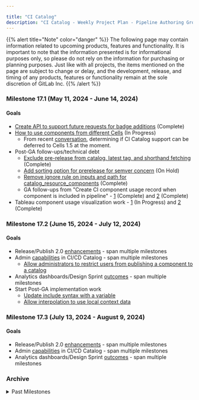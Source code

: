 ```yaml
---

title: "CI Catalog"
description: "CI Catalog - Weekly Project Plan - Pipeline Authoring Group"
---
```


{{% alert title="Note" color="danger" %}}
The following page may contain information related to upcoming products, features and functionality. It is important to note that the information presented is for informational purposes only, so please do not rely on the information for purchasing or planning purposes. Just like with all projects, the items mentioned on the page are subject to change or delay, and the development, release, and timing of any products, features or functionality remain at the sole discretion of GitLab Inc.
{{% /alert %}}

### Milestone 17.1 (May 11, 2024 - June 14, 2024)

#### Goals

- [Create API to support future requests for badge additions](https://gitlab.com/gitlab-org/gitlab/-/issues/451509) (Complete)
- [How to use components from different Cells](https://gitlab.com/gitlab-org/gitlab/-/issues/456843) (In Progress)
  - From recent [conversation](https://gitlab.com/gitlab-org/gitlab/-/issues/442195#note_1917201790), determining if CI Catalog support can be deferred to Cells 1.5 at the moment.
- Post-GA follow-ups/technical debt
  - [Exclude pre-release from catalog, latest tag, and shorthand fetching](https://gitlab.com/gitlab-org/gitlab/-/issues/460873) (Complete)
  - [Add sorting option for prerelease for semver concern](https://gitlab.com/gitlab-org/gitlab/-/issues/441266) (On Hold)
  - [Remove ignore rule on inputs and path for catalog_resource_components](https://gitlab.com/gitlab-org/gitlab/-/issues/455431) (Complete)
  - GA follow-ups from "Create CI component usage record when component is included in pipeline" - [1](https://gitlab.com/gitlab-org/gitlab/-/issues/460776) (Complete) and [2](https://gitlab.com/gitlab-org/gitlab/-/issues/460490) (Complete)
- Tableau component usage visualization work - [1](https://gitlab.com/gitlab-org/gitlab/-/issues/452545) (In Progress) and [2](https://gitlab.com/gitlab-org/gitlab/-/issues/454912) (Complete)

### Milestone 17.2 (June 15, 2024 - July 12, 2024)

#### Goals

- Release/Publish 2.0 [enhancements](https://gitlab.com/groups/gitlab-org/-/epics/12788) - span multiple milestones
- Admin [capabilities](https://gitlab.com/groups/gitlab-org/-/epics/12713) in CI/CD Catalog - span multiple milestones
  - [Allow administrators to restrict users from publishing a component to a catalog](https://gitlab.com/gitlab-org/gitlab/-/issues/423015)
- Analytics dashboards/Design Sprint [outcomes](https://gitlab.com/groups/gitlab-org/-/epics/12221) - span multiple milestones
- Start Post-GA implementation work
  - [Update include syntax with a variable](https://gitlab.com/gitlab-org/gitlab/-/issues/446050)
  - [Allow interpolation to use local context data](https://gitlab.com/gitlab-org/gitlab/-/issues/438275)

### Milestone 17.3 (July 13, 2024 - August 9, 2024)

#### Goals

- Release/Publish 2.0 [enhancements](https://gitlab.com/groups/gitlab-org/-/epics/12788) - span multiple milestones
- Admin [capabilities](https://gitlab.com/groups/gitlab-org/-/epics/12713) in CI/CD Catalog - span multiple milestones
- Analytics dashboards/Design Sprint [outcomes](https://gitlab.com/groups/gitlab-org/-/epics/12221) - span multiple milestones

### Archive

<details markdown="1">

<summary markdown="span">Past Milestones</summary>

### April to May (Milestone 17.0)

All deliverables for CI Catalog GA are now complete.

- Finish remaining Go-To GA efforts
  - [Remove beta label for CI/CD Catalog](https://gitlab.com/gitlab-org/gitlab/-/issues/454306) (Complete)
  - [Remove beta label for catalog resource toggle](https://gitlab.com/gitlab-org/gitlab/-/issues/460260) (Complete)
  - [Release Process Refinements](https://gitlab.com/groups/gitlab-org/-/epics/12338) for GA
    - `release-cli` pre-GA [tasks](https://gitlab.com/gitlab-org/gitlab/-/issues/442066) (Complete)
  - [Details page](https://gitlab.com/groups/gitlab-org/-/epics/12336) for GA
    - [Relative URL breaks CI/CD component catalog project reference](https://gitlab.com/gitlab-org/gitlab/-/issues/450914) (Complete)
    - [Fix images not rendering on ReadMe tab](https://gitlab.com/gitlab-org/gitlab/-/issues/455516) (Complete)
- Finishing remaining initial loading badges work
  - [Set verification_level on publish and fix enum mismatch](https://gitlab.com/gitlab-org/gitlab/-/issues/455530) (Complete)
  - [Allow service object to create `VerifiedNamespace` record](https://gitlab.com/gitlab-org/gitlab/-/issues/451507) (Complete)
  - [Create API to support future requests for badge additions](https://gitlab.com/gitlab-org/gitlab/-/issues/451509)
  - NOTE: Initial badge load has been initiated via [request](https://gitlab.com/gitlab-com/gl-infra/production/-/issues/17746)

### March to April (Milestone 16.11)

#### Goals

- Go-To GA efforts
  - [Inputs](https://gitlab.com/groups/gitlab-org/-/epics/12464) for GA (Complete)
    - ~~[Change catalog_resource_components.inputs to spec](https://gitlab.com/gitlab-org/gitlab/-/issues/443662)~~ (Complete)
    - ~~[CI Interpolation for arrays](https://gitlab.com/gitlab-org/gitlab/-/issues/407176)~~ (Complete)
  - [Instrumentation](https://gitlab.com/groups/gitlab-org/-/epics/12415) for GA (Complete)
    - ~~[Table creation for component tracking usage](https://gitlab.com/gitlab-org/gitlab/-/issues/440382)~~ (Complete)
  - [Release Process Refinements](https://gitlab.com/groups/gitlab-org/-/epics/12338) for GA
    - `release-cli` pre-GA [tasks](https://gitlab.com/gitlab-org/gitlab/-/issues/442066) (In-Verification)
    - ~~[Support Self Managed components](https://gitlab.com/gitlab-org/gitlab/-/issues/434260)~~ (Complete)
  - [Details page](https://gitlab.com/groups/gitlab-org/-/epics/12336) for GA
    - [Relative URL breaks CI/CD component catalog project reference](https://gitlab.com/gitlab-org/gitlab/-/issues/450914) (FE work In-Review / BE work complete)
    - ~~[Construct component path from parts (stop fetching it from the database)](https://gitlab.com/gitlab-org/gitlab/-/issues/441666)~~ (Complete)
    - ~~[Remove the experimental label in the component tab](https://gitlab.com/gitlab-org/gitlab/-/issues/446052)~~ (Complete)
- CI Catalog UX improvements
  - ~~[Add badges for components](https://gitlab.com/gitlab-org/gitlab/-/issues/437893)~~ (Complete)
    - NOTE: Backend [issue](https://gitlab.com/gitlab-org/gitlab/-/issues/451507) remains before badging starts showing up in CI Catalog.
  - [Reorganize information in the detail](https://gitlab.com/gitlab-org/gitlab/-/issues/438262) (In-Review)

### February to March (Milestone 16.10)

#### Goals

- Go-To GA efforts
  - [Support Self Managed component](https://gitlab.com/gitlab-org/gitlab/-/issues/434260#note_1783243937) to distribute components for Self managed customers. (In Verification)
  - [Semantic versioning](https://gitlab.com/gitlab-org/gitlab/-/issues/427286) (Complete)
  - Inputs Enhancements
    - Boolean and number [support](https://gitlab.com/gitlab-org/gitlab/-/issues/434826) (Complete)
    - Text interpolation with [arrays](https://gitlab.com/gitlab-org/gitlab/-/issues/407176) (In Verification)
  - `release-cli` pre-GA [tasks](https://gitlab.com/gitlab-org/gitlab/-/issues/442066) (FE Complete /BE In-Dev)
- Telemetry instrumentation for GA
  - [Implement Tracking for release execution time](https://gitlab.com/gitlab-org/gitlab/-/issues/440474) (Complete)
  - [Table creation for component tracking usage](https://gitlab.com/gitlab-org/gitlab/-/issues/440382) (In-Dev)
- CI/CD [Components](https://gitlab.com/groups/gitlab-org/-/epics/12336) to GA work
  - [`~latest` returns latest semantic version](https://gitlab.com/gitlab-org/gitlab/-/issues/442238) (Complete)
  - [Migrate Versions to follow SemVer convention](https://gitlab.com/gitlab-org/gitlab/-/issues/444303) (Complete)

### January to February (Milestone 16.9)

#### Updates for current Go-To-GA list

- [Enforce semantic versioning](https://gitlab.com/gitlab-org/gitlab/-/issues/427286)
  - [POC](https://gitlab.com/gitlab-org/gitlab/-/issues/427286#note_1753449388) currently in-progress and in review - continue to `16.10`
- Support CI interpolation with arrays
  - [Implement text interpolation](https://gitlab.com/gitlab-org/gitlab/-/issues/433002) - (Complete)
  - [CI interpolation with arrays](https://gitlab.com/gitlab-org/gitlab/-/issues/407176) - To be continued in `16.10` after its prioritized [blocker](https://gitlab.com/gitlab-org/gitlab/-/issues/434826)
- Spikes
  - [Spike issue](https://gitlab.com/gitlab-org/gitlab/-/issues/434260) to distributed components for Self managed customers.
  - [Spike issue](https://gitlab.com/gitlab-org/gitlab/-/issues/438409) to calculate number of times a component is used.
- [Threat Model](https://gitlab.com/gitlab-com/gl-security/product-security/appsec/threat-models/-/issues/43#note_1738526551) diagrams in-progress to be provided to security. - waiting on security feedback.

#### Other milestone goals

- Improve the UX for the CI/CD catalog
  - [Make star rating default sorting](https://gitlab.com/gitlab-org/gitlab/-/issues/437897) - continue to `16.10` due to capacity
  - [Fix Markdown not rendering in CI/CD Catalog](https://gitlab.com/gitlab-org/gitlab/-/issues/431899) (Complete)
- Helper efforts for components
  - [Provide components as helpers to test other components](https://gitlab.com/gitlab-org/gitlab/-/issues/430818) - Waiting on product confirmation on prioritization for `16.10`
  - [Components toolkit to test GitLab-maintained components](https://gitlab.com/gitlab-org/gitlab/-/issues/432772) (Complete)
- Badges
  - [Create catalog_verified_namespaces table](https://gitlab.com/gitlab-org/gitlab/-/merge_requests/143003#note_1755745216) (Complete)

### December to January (Milestone 16.8)

#### Goals

- Complete initial template to component migration [list](https://gitlab.com/groups/gitlab-org/-/epics/12289#list).
  - AutoDevOps [Build component](https://gitlab.com/components/autodevops/-/blob/main/templates/build.yml?ref_type=heads) and [Test component](https://gitlab.com/gitlab-org/gitlab/-/issues/433265) is complete but discussion on whether `Test` should exist due to future deprecation.
- Improve UI in the Catalog details page [[1](https://gitlab.com/gitlab-org/gitlab/-/issues/421922), [2](https://gitlab.com/gitlab-org/gitlab/-/issues/431899)]
- Implement [Your resource](https://gitlab.com/gitlab-org/gitlab/-/issues/433013) tab in the index page
- Add [components](https://gitlab.com/gitlab-org/gitlab/-/issues/424967) tab to the catalog details page
  - BE/FE collaboration needed before [feature flag](https://gitlab.com/gitlab-org/gitlab/-/issues/426443) can be rolled out.
- Move inputs to GA ready by completing [text interpolation for arrays and !reference](https://gitlab.com/gitlab-org/gitlab/-/issues/433002).

### November to December (Milestone 16.7)

[CI Catalog - Pages & Navigation](https://gitlab.com/groups/gitlab-org/-/epics/11841)

- 100% complete, Complete, Delivered in `16.7`
- Status:  As of 2023-12-08, last [MR](https://gitlab.com/gitlab-org/gitlab/-/merge_requests/135403) is merged to make Catalog available in `explore` navigation permanently.

[CI Catalog - Search & Filter](https://gitlab.com/groups/gitlab-org/-/epics/10918)

- 100% complete, Complete, Delivered in `16.7`
- Status:  All Beta work is in production.
- Risks/Blockers: Beta work complete.

[CI Catalog - Release Process refinements](https://gitlab.com/groups/gitlab-org/-/epics/11842)

- 100% complete, Complete, Delivered in `16.7`
- Status:  On 2023-12-01, the toggle back and forth is complete is now in production to complete all Beta work.
- Risks/Blockers: Beta work complete.

### October to November (Milestone 16.6)

- CI Catalog - Pages & Navigation
  - [x] [Move shared components to Free Tier](https://gitlab.com/gitlab-org/gitlab/-/issues/428068)
  - [x] [Add route and nav for Global CI/CD Catalog](https://gitlab.com/gitlab-org/gitlab/-/issues/427938)
  - [x] [Coordinate with Foundations on adding Global catalog to the Explore navigation](https://gitlab.com/gitlab-org/gitlab/-/issues/428145#note_1617272549)
  - [x] [Make the README tab the default view for component](https://gitlab.com/gitlab-org/gitlab/-/issues/428936)
  - [x] [Add an indicator to the catalog resource project](https://gitlab.com/gitlab-org/gitlab/-/issues/394818)
  - [x] [Prepare Ci::Catalog::Listing for global CI Catalog](https://gitlab.com/gitlab-org/gitlab/-/issues/428444)
  - [x] [Move GraphQL Catalog code to FOSS](https://gitlab.com/gitlab-org/gitlab/-/issues/427927)
  - [x] [Remove fork count from Catalog details page](https://gitlab.com/gitlab-org/gitlab/-/issues/428064)
  - [x] [Add a copy-to-clipboard button in the code snippet in the component tab](https://gitlab.com/gitlab-org/gitlab/-/issues/426755)
  - [x] [Empty state when there is no metadata for the components details](https://gitlab.com/gitlab-org/gitlab/-/issues/429273)
  - [x] [Add global Catalog arguments to GraphQL](https://gitlab.com/gitlab-org/gitlab/-/issues/429103)
  - [ ] [Add Vue application for Global page](https://gitlab.com/gitlab-org/gitlab/-/issues/427939) `~workflow::in review`
  - [ ] [Make ciCatalogResource accept a fullpath argument](https://gitlab.com/gitlab-org/gitlab/-/issues/429100) `~workflow::in dev`
  - [ ] [Add components field to ciCatalogResource](https://gitlab.com/gitlab-org/gitlab/-/issues/425726) `~workflow::in dev`
  - [ ] [Add the new components tab](https://gitlab.com/gitlab-org/gitlab/-/issues/424967)
  - [ ] [FF rollout ci_catalog_components_tab](https://gitlab.com/gitlab-org/gitlab/-/issues/426443)
  - [ ] [Add namespace to scope for Catalog resources query](https://gitlab.com/gitlab-org/gitlab/-/issues/429382)
  - [ ] [Remove projectPath argument from ciCatalogResources](https://gitlab.com/gitlab-org/gitlab/-/issues/429636)
- CI Catalog - Search & Filter
  - [x] [Add GraphQL search filter and sort by created_at to ciCatalogResources](https://gitlab.com/gitlab-org/gitlab/-/issues/429117)
  - [x] [Create database indices for CI Catalog](https://gitlab.com/gitlab-org/gitlab/-/issues/428443)
  - [x] [Denormalize name and description in Ci::Catalog::Listing](https://gitlab.com/gitlab-org/gitlab/-/issues/427928)
  - [ ] [Add Search bar](https://gitlab.com/gitlab-org/gitlab/-/issues/393214) `~workflow::in review`
  - [ ] [Update catalog_resource.latest_released_at when version is created/deleted](https://gitlab.com/gitlab-org/gitlab/-/issues/427791)
- CI Catalog - Release Process refinements
  - [x] [Add mutation to mark a catalog resource as draft](https://gitlab.com/gitlab-org/gitlab/-/issues/428439)
  - [x] [Add path column where to persist full path to component YAML file](https://gitlab.com/gitlab-org/gitlab/-/issues/429256)
  - [x] [Update the docs to reflect the recommended method for the release](https://gitlab.com/gitlab-org/gitlab/-/issues/429271)
  - [x] [Fix regexp to scan for component files](https://gitlab.com/gitlab-org/gitlab/-/issues/430344)
  - [x] [Scanning components on release and collect metadata](https://gitlab.com/gitlab-org/gitlab/-/issues/415413)
  - [ ] [Update the releases logic in catalog resources to use the Version association](https://gitlab.com/gitlab-org/gitlab/-/issues/429707) `~workflow::in review`
  - [ ] [Create a migration to update state and add metadata to existing catalog resources](https://gitlab.com/gitlab-org/gitlab/-/issues/416292)
- Completion of [Inputs Enhancements]
  - [x] [Support options: with inputs defining default: value](https://gitlab.com/gitlab-org/gitlab/-/issues/393401)

### Week of October 2, 2023

#### Goals

- [Frontend CI Catalog Details page work](https://gitlab.com/gitlab-org/gitlab/-/issues/?sort=popularity&state=opened&label_name%5B%5D=group%3A%3Apipeline%20authoring&label_name%5B%5D=Category%3AComponent%20Catalog&label_name%5B%5D=frontend&milestone_title=16.5&or%5Blabel_name%5D%5B%5D=workflow%3A%3Ain%20dev&or%5Blabel_name%5D%5B%5D=workflow%3A%3Ain%20review&first_page_size=20)
- [Scanning components on release](https://gitlab.com/gitlab-org/gitlab/-/issues/415413) and [adding release sort](https://gitlab.com/gitlab-org/gitlab/-/issues/408382)

### Week of September 25, 2023 (Milestone 16.5)

#### Team Capacity

- 3 Backend Engineers (Leaminn, Avielle, Laura)
- 1 Frontend Engineer (Frédéric)

#### Goals

- [x] [https://gitlab.com/gitlab-org/gitlab/-/issues/387632](https://gitlab.com/gitlab-org/gitlab/-/issues/387632) to add support for variables in`inputs:` syntax so when `expand_vars` is used, error is raised due to security reasons. ~workflow::in review
- [ ] [https://gitlab.com/gitlab-org/gitlab/-/issues/408382](https://gitlab.com/gitlab-org/gitlab/-/issues/408382) to add `released` sort to CI Catalog.
- [ ] [https://gitlab.com/gitlab-org/gitlab/-/issues/411438](https://gitlab.com/gitlab-org/gitlab/-/issues/411438) to support CI interpolation with arrays.
- [ ] [https://gitlab.com/gitlab-org/gitlab/-/issues/415413](https://gitlab.com/gitlab-org/gitlab/-/issues/415413) to scan a catalog resource for components on release creation.
- [ ] [https://gitlab.com/gitlab-org/gitlab/-/issues/424962](https://gitlab.com/gitlab-org/gitlab/-/issues/424962) to put the current right side column in the Catalog header. - ~workflow::in review
- [ ] [https://gitlab.com/gitlab-org/gitlab/-/issues/424966](https://gitlab.com/gitlab-org/gitlab/-/issues/424966) to add the README tab with the current content.

### Week of September 18, 2023 (first week of Milestone 16.5)

#### Team Capacity

- 4 Backend Engineers (Avielle, Laura, Kasia, Leaminn)
- 1 Frontend Engineer (Fred)

#### Goals

- [ ] [https://gitlab.com/gitlab-org/gitlab/-/issues/387632](https://gitlab.com/gitlab-org/gitlab/-/issues/387632) to add support for variables in`inputs:` syntax so when `expand_vars` is used, error is raised due to security reasons. ~workflow::in review
- [ ] [https://gitlab.com/gitlab-org/gitlab/-/issues/415413](https://gitlab.com/gitlab-org/gitlab/-/issues/415413) to scan a catalog resource for components on release creation.
- [ ] [https://gitlab.com/gitlab-org/gitlab/-/issues/408382](https://gitlab.com/gitlab-org/gitlab/-/issues/408382) to add `released` sort to CI Catalog.
- [ ] [https://gitlab.com/gitlab-org/gitlab/-/issues/424962](https://gitlab.com/gitlab-org/gitlab/-/issues/424962) to put the current right side column in the Catalog header - ~workflow::in review
- [ ] [https://gitlab.com/gitlab-org/gitlab/-/issues/415637](https://gitlab.com/gitlab-org/gitlab/-/issues/415637) to add an optional description field under input - handled by Community Contributor

### Week of September 11, 2023 (last week of Milestone 16.4)

#### Team Capacity

- 2 Backend Engineers
- %16.4 `security` priorities are nearly complete so more BE focus is shifting in later %16.4

#### Goals

- [ ] [https://gitlab.com/gitlab-org/gitlab/-/issues/415413](https://gitlab.com/gitlab-org/gitlab/-/issues/415413) to scan a catalog resource for components on release creation.
- [ ] Spike follow-up to [https://gitlab.com/gitlab-org/gitlab/-/issues/411438](https://gitlab.com/gitlab-org/gitlab/-/issues/411438)

### Week of September 4, 2023 (Milestone 16.4)

#### Team Capacity

- .5 Backend Engineers
  - Due to %16.4 `security` priorities, the weekly goals list will be shorter due to our focus there.
  - Working on [https://gitlab.com/gitlab-org/gitlab/-/issues/423456](https://gitlab.com/gitlab-org/gitlab/-/issues/423456) for feature addition for `needs: parallel: matrix` enhancements.

#### Goals

- [x] [https://gitlab.com/gitlab-org/gitlab/-/issues/418996](https://gitlab.com/gitlab-org/gitlab/-/issues/418996) for marking catalog resource as draft, if final version removed.

### Week of August 28, 2023 (Milestone 16.4)

#### Team Capacity

- 1.5 Backend Engineers
  - Due to %16.4 `security` priorities, the weekly goals list will be shorter due to our focus there.
  - Working on [https://gitlab.com/gitlab-org/gitlab/-/issues/423456](https://gitlab.com/gitlab-org/gitlab/-/issues/423456) for feature addition for `needs: parallel: matrix` enhancements.

#### Goals

- [x] [https://gitlab.com/gitlab-org/gitlab/-/issues/411394](https://gitlab.com/gitlab-org/gitlab/-/issues/411394) for adding instrumentation for number of components are used.
- [ ] [https://gitlab.com/gitlab-org/gitlab/-/issues/418996](https://gitlab.com/gitlab-org/gitlab/-/issues/418996) for marking catalog resource as draft, if final version removed.

### Week of August 21, 2023 (Milestone 16.4 begins)

#### Team Capacity

- 3 Backend Engineers

#### Goals

- [ ] [https://gitlab.com/gitlab-org/gitlab/-/issues/411394](https://gitlab.com/gitlab-org/gitlab/-/issues/411394) for adding instrumentation for number of components are used.
- [x] [https://gitlab.com/gitlab-org/gitlab/-/issues/415853](https://gitlab.com/gitlab-org/gitlab/-/issues/415853) for updating CI component fetching for updated directory structure - to be merged this week.
- [ ] [https://gitlab.com/gitlab-org/gitlab/-/issues/409846](https://gitlab.com/gitlab-org/gitlab/-/issues/409846) work continues for creating an SSOT for CI config loading
- [ ] [https://gitlab.com/gitlab-org/gitlab/-/issues/411438](https://gitlab.com/gitlab-org/gitlab/-/issues/411438) CI interpolation with arrays spike work continues.

### Week of August 14, 2023 (Milestone 16.3 ends)

#### Team Capacity

- 3 Backend Engineers
- 2 Frontend Engineers

#### Goals

- [x] [https://gitlab.com/gitlab-org/gitlab/-/issues/409041](https://gitlab.com/gitlab-org/gitlab/-/issues/409041) for showing pipeline status for latest version of catalog resource.
- [x] [https://gitlab.com/gitlab-org/gitlab/-/issues/415287](https://gitlab.com/gitlab-org/gitlab/-/issues/415287) for creating catalog_resource_components table to unblock other issues.
- [ ] [https://gitlab.com/gitlab-org/gitlab/-/issues/412948](https://gitlab.com/gitlab-org/gitlab/-/issues/412948) for updating permissions for namespace catalog & update resolver
- [ ] [https://gitlab.com/gitlab-org/gitlab/-/issues/409846](https://gitlab.com/gitlab-org/gitlab/-/issues/409846) for complete last [MR](https://gitlab.com/gitlab-org/gitlab/-/issues/409846#implementation-plan) for CI config loading

### Week of August 7, 2023 (Milestone 16.3)

#### Team Capacity

- 1.5 Backend Engineers
- 2 Frontend Engineers

#### Goals

- [x] [https://gitlab.com/gitlab-org/gitlab/-/issues/418785](https://gitlab.com/gitlab-org/gitlab/-/issues/418785) for moving CI Catalog to be a premium feature.
- [x] [https://gitlab.com/gitlab-org/gitlab/-/issues/390458](https://gitlab.com/gitlab-org/gitlab/-/issues/390458) for input type validation.
- [ ] [https://gitlab.com/gitlab-org/gitlab/-/issues/409041](https://gitlab.com/gitlab-org/gitlab/-/issues/409041) related to showing pipeline status for latest version of catalog resource.
- [ ] [https://gitlab.com/gitlab-org/gitlab/-/issues/415287](https://gitlab.com/gitlab-org/gitlab/-/issues/415287) for creating catalog_resource_components table to unblock other issues.
- [ ] [https://gitlab.com/gitlab-org/gitlab/-/issues/415853](https://gitlab.com/gitlab-org/gitlab/-/issues/415853) for updating CI component fetching for updated directory structure.

</details>
